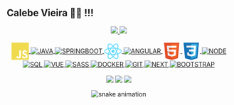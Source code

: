 ## Calebe Vieira  🧑‍💻 !!!
<div align="center">
<a href="https://github.com/calebevieira">
  <img height="180em" src="https://github-readme-stats.vercel.app/api?username=calebevieira&show_icons=true&theme=transparent&include_all_commits=true&count_private=true"/>
  <img height="180em" src="https://github-readme-stats.vercel.app/api/top-langs/?username=calebevieira&layout=compact&langs_count=10&theme=transparent"/>
<div style="display: inline_block"><br>
  <img align="center" alt="JS" height="40" width="40" src="https://raw.githubusercontent.com/devicons/devicon/master/icons/javascript/javascript-plain.svg">
  <img align="center" alt="JAVA" height="40" width="40" src="https://cdn.jsdelivr.net/gh/devicons/devicon/icons/java/java-original-wordmark.svg">
  <img align="center" alt="SPRINGBOOT" height="40" width="40" src="https://cdn.jsdelivr.net/gh/devicons/devicon/icons/spring/spring-original-wordmark.svg">
  <img align="center" alt="REACT" height="40" width="40" src="https://raw.githubusercontent.com/devicons/devicon/master/icons/react/react-original.svg">
  <img align="center" alt="ANGULAR" height="40" width="40" src="https://cdn.jsdelivr.net/gh/devicons/devicon/icons/angularjs/angularjs-original.svg">
  <img align="center" alt="HTML" height="40" width="40" src="https://raw.githubusercontent.com/devicons/devicon/master/icons/html5/html5-original.svg">
  <img align="center" alt="CSS" height="40" width="40" src="https://raw.githubusercontent.com/devicons/devicon/master/icons/css3/css3-original.svg">
  <img align="center" alt="NODE" height="40" width="40" src="https://cdn.jsdelivr.net/gh/devicons/devicon/icons/nodejs/nodejs-original.svg">
  <img align="center" alt="SQL" height="40" width="40" src="https://cdn.jsdelivr.net/gh/devicons/devicon/icons/mysql/mysql-original-wordmark.svg">
  <img align="center" alt="VUE" height="40" width="40" src="https://cdn.jsdelivr.net/gh/devicons/devicon/icons/vuejs/vuejs-original-wordmark.svg">
  <img align="center" alt="SASS" height="40" width="40" src="https://cdn.jsdelivr.net/gh/devicons/devicon/icons/sass/sass-original.svg">
  <img align="center" alt="DOCKER" height="40" width="40" src="https://cdn.jsdelivr.net/gh/devicons/devicon/icons/docker/docker-original-wordmark.svg">
  <img align="center" alt="GIT" height="40" width="40" src="https://cdn.jsdelivr.net/gh/devicons/devicon/icons/git/git-original.svg">
  <img align="center" alt="NEXT" height="40" width="40" src="https://cdn.jsdelivr.net/gh/devicons/devicon/icons/nextjs/nextjs-original-wordmark.svg" />
  <img align="center" alt="BOOTSTRAP" height="40" width="40" src="https://cdn.jsdelivr.net/gh/devicons/devicon/icons/bootstrap/bootstrap-original.svg" />
  </div>
  
 <br>
  <a href="https://instagram.com/calebevieira1998" target="_blank"><img src="https://img.shields.io/badge/-Instagram-%23E4405F?style=for-the-badge&logo=instagram&logoColor=white" target="_blank"></a>
  <a href = "mailto:calebevieiradamata@gmail.com"><img src="https://img.shields.io/badge/-Gmail-%23333?style=for-the-badge&logo=gmail&logoColor=white" target="_blank"></a>
  <a href="https://www.linkedin.com/in/calebe-vieira-91aa52185/" target="_blank"><img src="https://img.shields.io/badge/-LinkedIn-%230077B5?style=for-the-badge&logo=linkedin&logoColor=white" target="_blank"></a> 

![snake animation](https://github.com/calebevieira/calebevieira/blob/output/github-contribution-grid-snake2.svg)
